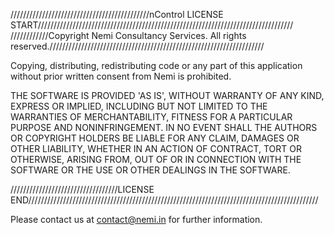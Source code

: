 ////////////////////////////////////////////nControl LICENSE START/////////////////////////////////////////////////////////////////////////////////
////////////Copyright Nemi Consultancy Services. All rights reserved.////////////////////////////////////////////////////////////////////

Copying, distributing, redistributing code or any part of this application without prior written consent from Nemi is prohibited.

THE SOFTWARE IS PROVIDED 'AS IS', WITHOUT WARRANTY OF ANY KIND, EXPRESS OR IMPLIED, INCLUDING BUT NOT LIMITED TO THE WARRANTIES OF MERCHANTABILITY, FITNESS FOR A PARTICULAR PURPOSE AND NONINFRINGEMENT. IN NO EVENT SHALL THE AUTHORS OR COPYRIGHT HOLDERS BE LIABLE FOR ANY CLAIM, DAMAGES OR OTHER LIABILITY, WHETHER IN AN ACTION OF CONTRACT, TORT OR OTHERWISE, ARISING FROM, OUT OF OR IN CONNECTION WITH THE SOFTWARE OR THE USE OR OTHER DEALINGS IN THE SOFTWARE.

//////////////////////////////////LICENSE END////////////////////////////////////////////////////////////////////////////////////////////

Please contact us at contact@nemi.in for further information.
